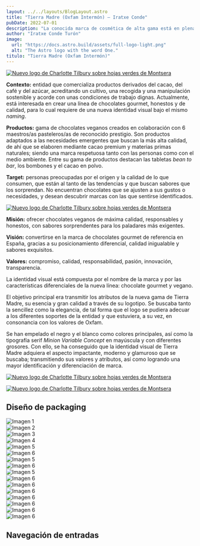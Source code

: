 ```yaml
---
layout: ../../layouts/BlogLayout.astro
title: "Tierra Madre (Oxfam Intermón) – Iratxe Conde"
pubDate: 2022-07-01
description: "La conocida marca de cosmética de alta gama está en plena transformación digital y quiere poner su foco en crear productos más **sostenibles y responsables.** Para proyectar este cambio y alinearse con su nueva estrategia de marca, Charlotte Tilbury busca un **rebranding** acorde a sus principios y valores."
author: "Iratxe Conde Turón"
image:
  url: "https://docs.astro.build/assets/full-logo-light.png"
  alt: "The Astro logo with the word One."
titulo: "Tierra Madre (Oxfam Intermón)"
---
```


[![Nuevo logo de Charlotte Tilbury sobre hojas verdes de Montsera](/imgs/img-88.webp "Nuevo logo de Charlotter Tilbury")](/imgs/img-88.webp)

**Contexto:** entidad que comercializa productos derivados del cacao, del café y del azúcar, acreditando un cultivo, una recogida y una manipulación sostenible y acorde con unas condiciones de trabajo dignas. Actualmente, está interesada en crear una línea de chocolates gourmet, honestos y de calidad, para lo cual requiere de una nueva identidad visual bajo el mismo _naming_.

**Productos:** gama de chocolates veganos creados en colaboración con 6 maestros/as pasteleros/as de reconocido prestigio. Son productos adaptados a las necesidades emergentes que buscan la más alta calidad, de ahí que se elaboren mediante cacao premium y materias primas naturales; siendo una marca respetuosa tanto con las personas como con el medio ambiente. Entre su gama de productos destacan las tabletas _bean to bar_, los bombones y el cacao en polvo.

**Target:** personas preocupadas por el origen y la calidad de lo que consumen, que están al tanto de las tendencias y que buscan sabores que los sorprendan. No encuentran chocolates que se ajusten a sus gustos o necesidades, y desean descubrir marcas con las que sentirse identificados.

<div class="flex-container">
  <div class="flex-item">

[![Nuevo logo de Charlotte Tilbury sobre hojas verdes de Montsera](/imgs/img-202.webp "Nuevo logo de Charlotter Tilbury")](/imgs/img-202.webp)

  </div>
  <div class="flex-item">

**Misión:** ofrecer chocolates veganos de máxima calidad, responsables y honestos, con sabores sorprendentes para los paladares más exigentes.

**Visión:** convertirse en la marca de chocolates gourmet de referencia en España, gracias a su posicionamiento diferencial, calidad inigualable y sabores exquisitos.

**Valores:** compromiso, calidad, responsabilidad, pasión, innovación, transparencia.

  </div>
</div>

<div class="flex-container">
  <div class="flex-item">

La identidad visual está compuesta por el nombre de la marca y por las características diferenciales de la nueva línea: chocolate gourmet y vegano.

El objetivo principal era transmitir los atributos de la nueva gama de Tierra Madre, su esencia y gran calidad a través de su logotipo. Se buscaba tanto la sencillez como la elegancia, de tal forma que el logo se pudiera adecuar a los diferentes soportes de la entidad y que estuviera, a su vez, en consonancia con los valores de Oxfam.

Se han empelado el negro y el blanco como colores principales, así como la tipografía serif _Minion Variable Concept_ en mayúscula y con diferentes grosores. Con ello, se ha conseguido que la identidad visual de Tierra Madre adquiera el aspecto impactante, moderno y glamuroso que se buscaba; transmitiendo sus valores y atributos, así como logrando una mayor identificación y diferenciación de marca.

  </div>
  <div class="flex-item">

[![Nuevo logo de Charlotte Tilbury sobre hojas verdes de Montsera](/imgs/img-223.webp "Nuevo logo de Charlotter Tilbury")](/imgs/img-223.webp)

  </div>
</div>

[![Nuevo logo de Charlotte Tilbury sobre hojas verdes de Montsera](/imgs/img-89.webp "Nuevo logo de Charlotter Tilbury")](/imgs/img-89.webp)

## Diseño de packaging

<div class="grid-4-container">
  <div class="grid-item">
    <img src="/imgs/img-190.webp" alt="Imagen 1">
  </div>
  <div class="grid-item">
    <img src="/imgs/img-191.webp" alt="Imagen 2">
  </div>
  <div class="grid-item">
    <img src="/imgs/img-192.webp" alt="Imagen 3">
  </div>
  <div class="grid-item">
    <img src="/imgs/img-193.webp" alt="Imagen 4">
  </div>
  <div class="grid-item">
    <img src="/imgs/img-194.webp" alt="Imagen 5">
  </div>
  <div class="grid-item">
    <img src="/imgs/img-195.webp" alt="Imagen 6">
  </div>

  <div class="grid-item">
    <img src="/imgs/img-196.webp" alt="Imagen 5">
  </div>
  <div class="grid-item">
    <img src="/imgs/img-197.webp" alt="Imagen 6">
  </div>
  <div class="grid-item">
    <img src="/imgs/img-198.webp" alt="Imagen 5">
  </div>
  <div class="grid-item">
    <img src="/imgs/img-199.webp" alt="Imagen 6">
  </div>
  <div class="grid-item">
    <img src="/imgs/img-200.webp" alt="Imagen 6">
  </div>
  <div class="grid-item">
    <img src="/imgs/img-201.webp" alt="Imagen 6">
  </div>
  <div class="grid-item">
    <img src="/imgs/img-90.webp" alt="Imagen 6">
  </div>
  <div class="grid-item">
    <img src="/imgs/img-129.webp" alt="Imagen 6">
  </div>
  <div class="grid-item">
    <img src="/imgs/img-128.webp" alt="Imagen 6">
  </div>
  <div class="grid-item">
    <img src="/imgs/img-91.webp" alt="Imagen 6">
  </div>
  
</div>

## Navegación de entradas
